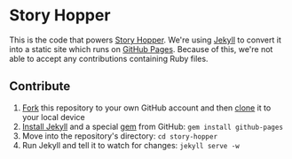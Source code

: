 # Story Hopper

This is the code that powers [Story Hopper](http://story-hopper.com). We're using [Jekyll](https://jekyllrb.com) to convert it into a static site which runs on [GitHub Pages](https://pages.github.com). Because of this, we're not able to accept any contributions containing Ruby files.

## Contribute

1. [Fork](https://help.github.com/articles/fork-a-repo/) this repository to your own GitHub account and then [clone](https://help.github.com/articles/cloning-a-repository/) it to your local device
2. [Install Jekyll](https://jekyllrb.com/docs/installation/) and a special [gem](http://guides.rubygems.org/what-is-a-gem/) from GitHub: `gem install github-pages`
3. Move into the repository's directory: `cd story-hopper`
4. Run Jekyll and tell it to watch for changes: `jekyll serve -w`
